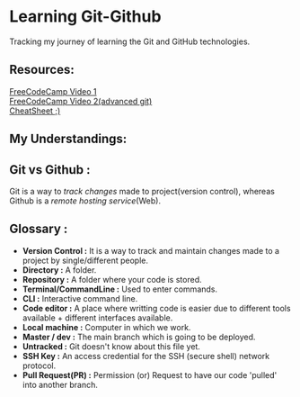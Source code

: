 # **Learning Git-Github**
Tracking my journey of learning the Git and GitHub technologies.

**Resources:**
----------

[FreeCodeCamp Video 1](https://youtu.be/RGOj5yH7evk)  
[FreeCodeCamp Video 2(advanced git)](https://youtu.be/qsTthZi23VE)  
[CheatSheet ;)](https://education.github.com/git-cheat-sheet-education.pdf)

**My Understandings:**
----------------------

## Git vs Github :

Git is a way to *track changes* made to project(version control), whereas Github is a *remote hosting service*(Web).

## Glossary :

* **Version Control :** It is a way to track and maintain changes made to a project by single/different people.
* **Directory :**  A folder.
* **Repository :** A folder where your code is stored.
* **Terminal/CommandLine :** Used to enter commands.
* **CLI :** Interactive command line.
* **Code editor :** A place where writting code is easier due to different tools available + different interfaces available.
* **Local machine :** Computer in which we work.
* **Master / dev :** The main branch which is going to be deployed.
* **Untracked :** Git doesn't know about this file yet.
* **SSH Key :** An access credential for the SSH (secure shell) network protocol.
* **Pull Request(PR) :**  Permission (or) Request to have our code 'pulled' into another branch.

